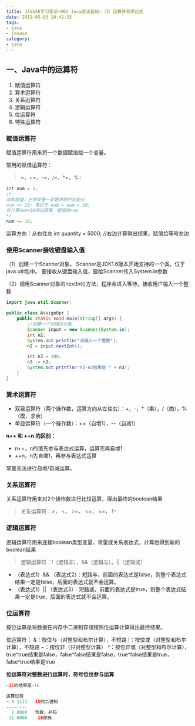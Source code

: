 ```yaml
---
title: JAVASE学习笔记—002 Java语法基础—（3）运算符和表达式
date: 2019-05-03 19:42:35
tags:
- java
- javase
category:
- java
---
```


## 一、Java中的运算符
1. 赋值运算符
2. 算术运算符
3. 关系运算符
4. 逻辑运算符
4. 位运算符
5. 特殊运算符

<!-- more -->

### 赋值运算符

赋值运算符用来将一个数据赋值给一个变量。

常用的赋值运算符：
> =，+=，-=，/=，*=，%=

``` java
int num = 5;
/*
求和赋值，左侧变量一定要声明并初始化
num += 10; 等价于 num = num + 10;
先计算num+10得出结果，赋值给num
*/
num += 10;
```

运算方向：从右往左
int quantity = 5000;    //右边计算得出结果，赋值给等号左边

### 使用Scanner接收键盘输入值
（1）创建一个Scanner对象。
Scanner是JDK1.6版本开始支持的一个类，位于java.util包中。
要接收从键盘输入值，要给Scanner传入System.in参数

（2）调用Scanner对象的nextInt()方法，程序会进入等待，接收用户输入一个整数

``` java
import java.util.Scanner;

public class AssignOpr {
    public static void main(String[] args) {
        //创建一个扫描仪对象
        Scanner input = new Scanner(System.in);
        int n2;
        System.out.println("请输入一个整数");
        n2 = input.nextInt();

        int n3 = 100;
        n3 -= n2;
        System.out.println("n3-n2结果是 " + n3);
    }
}
```

### 算术运算符

- 双目运算符（两个操作数，运算方向从左往右）：+，-，*（乘），/（商），%（模，求余）
- 单目运算符（一个操作数）：++（自增1），--（自减1）

**n++ 和 ++n 的区别：**
- n++，n的值先参与表达式运算，运算完再自增1
- ++n，n先自增1，再参与表达式运算

常量无法进行自增/自减运算。

### 关系运算符

关系运算符用来对2个操作数进行比较运算，得出最终的boolean结果

> 关系运算符：>， <， >=， <=， ==， !=


### 逻辑运算符

逻辑运算符用来连接boolean类型变量、常量或关系表达式，计算后得到新的boolean结果

> 逻辑运算符：!（逻辑非），&&（逻辑与），||（逻辑或）

- （表达式1）&& （表达式2）：短路与，前面的表达式是false，则整个表达式结果一定是false，后面的表达式就不会运算。
- （表达式1）|| （表达式2）：短路或，前面的表达式是true，则整个表达式结果一定是true，后面的表达式就不会运算。

### 位运算符

按位运算是将数据在内存中二进制存储按照位运算计算得出最终结果。

位运算符：
&：按位与（对整型和布尔计算），不短路
|：按位或（对整型和布尔计算），不短路
~：按位非（只对整型计算）
^：按位异或（对整型和布尔计算），true^true结果是false，false^false结果是false，true^false结果是true，false^true结果是true

**位运算符对整数进行运算时，符号位也参与运算**

``` java
~15的结果是-16

运算过程
~ 0 1111   15的二进制
--------
  1 0000   负数，补码
 11 0000   -16原码
```